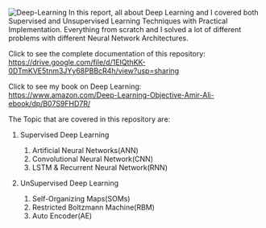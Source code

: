 ![Deep-Learning](https://pbs.twimg.com/media/FdVFk9tWIAcmd3m?format=jpg&name=medium)
In this report, all about Deep Learning and I covered both Supervised and Unsupervised Learning Techniques with Practical Implementation. Everything from scratch and I solved a lot of different problems with different Neural Network Architectures.

Click to see the complete documentation of this repository: <br>
https://drive.google.com/file/d/1EIQthKK-0DTmKVE5tnm3JYy68PBBcR4h/view?usp=sharing

Click to see my book on Deep Learning: <br>
https://www.amazon.com/Deep-Learning-Objective-Amir-Ali-ebook/dp/B07S9FHD7R/

The Topic that are covered in this repository are: <br>
1. Supervised Deep Learning
    1. Artificial Neural Networks(ANN) 
    2. Convolutional Neural Network(CNN)
    3. LSTM & Recurrent Neural Network(RNN)
  
2. UnSupervised Deep Learning
    1. Self-Organizing Maps(SOMs)
    2. Restricted Boltzmann Machine(RBM)
    3. Auto Encoder(AE)
